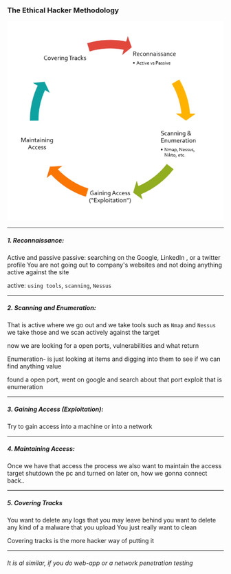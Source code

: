### The Ethical Hacker Methodology
![](images/01-The-Ethical-Hacker-Methodology.png)

---
##### 1. Reconnaissance:
Active and passive
passive: searching on the Google, LinkedIn , or a twitter profile
You are not going out to company's websites and not doing anything active against the site

active: `using tools`, `scanning`, `Nessus`

---
##### 2. Scanning and Enumeration:
That is active where we go out and we take tools such as `Nmap` and `Nessus`
we take those and we scan actively against the target

now we are looking for a open ports, vulnerabilities and what return 

Enumeration- is just looking at items and digging into them to see if we can find anything value

found a open port, went on google and search about that port exploit
that is enumeration

---
##### 3. Gaining Access (Exploitation):
Try to gain access into a machine or into a network 

---
##### 4. Maintaining Access: 
Once we have that access the process we also want to maintain the access target shutdown the pc and turned on later on, how we gonna connect back..

---
##### 5. Covering Tracks
You want to delete any logs that you may leave behind 
you want to delete any kind of a malware that you upload
You just really want to clean

Covering tracks is the more hacker way of putting it

---
###### It is al similar, if you do web-app or a network penetration testing
